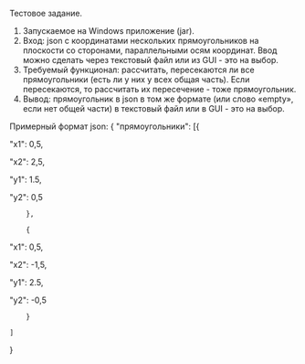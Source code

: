 Тестовое задание.
1. Запускаемое на Windows приложение (jar).
2. Вход: json c координатами нескольких прямоугольников на плоскости со сторонами, параллельными осям координат. Ввод можно сделать через текстовый файл или из GUI - это на выбор.
3. Требуемый функционал: рассчитать, пересекаются ли все прямоугольники (есть ли у них у всех общая часть). Если пересекаются, то рассчитать их пересечение - тоже прямоугольник.
4. Вывод: прямоугольник в json в том же формате (или слово «empty», если нет общей части) в текстовый файл или в GUI - это на выбор.

Примерный формат json:
{
 "прямоугольники": [{

 "x1": 0,5,

 "x2": 2,5,

 "y1": 1.5,

 "y2": 0,5

        },

        {

 "x1": 0,5,

 "x2": -1,5,

 "y1": 2.5,

 "y2": -0,5

        }

    ]

}
